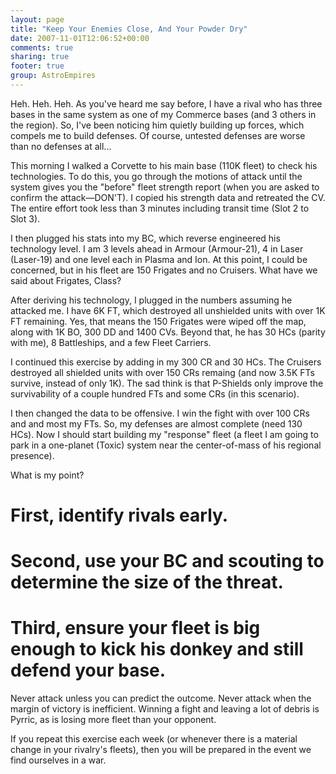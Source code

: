 ```yaml
---
layout: page
title: "Keep Your Enemies Close, And Your Powder Dry"
date: 2007-11-01T12:06:52+00:00
comments: true
sharing: true
footer: true
group: AstroEmpires
---
```


Heh. Heh. Heh. As you've heard me say before, I have a rival who has three bases in the same system as one of my Commerce bases (and 3 others in the region). So, I've been noticing him quietly building up forces, which compels me to build defenses. Of course, untested defenses are worse than no defenses at all...

This morning I walked a Corvette to his main base (110K fleet) to check his technologies. To do this, you go through the motions of attack until the system gives you the "before" fleet strength report (when you are asked to confirm the attack&mdash;DON'T). I copied his strength data and retreated the CV. The entire effort took less than 3 minutes including transit time (Slot 2 to Slot 3).

I then plugged his stats into my BC, which reverse engineered his technology level. I am 3 levels ahead in Armour (Armour-21), 4 in Laser (Laser-19) and one level each in Plasma and Ion. At this point, I could be concerned, but in his fleet are 150 Frigates and no Cruisers. What have we said about Frigates, Class?

After deriving his technology, I plugged in the numbers assuming he attacked me. I have 6K FT, which destroyed all unshielded units with over 1K FT remaining. Yes, that means the 150 Frigates were wiped off the map, along with 1K BO, 300 DD and 1400 CVs. Beyond that, he has 30 HCs (parity with me), 8 Battleships, and a few Fleet Carriers.

I continued this exercise by adding in my 300 CR and 30 HCs. The Cruisers destroyed all shielded units with over 150 CRs remaing (and now 3.5K FTs survive, instead of only 1K). The sad think is that P-Shields only improve the survivability of a couple hundred FTs and some CRs (in this scenario).

I then changed the data to be offensive. I win the fight with over 100 CRs and and most my FTs. So, my defenses are almost complete (need 130 HCs). Now I should start building my "response" fleet (a fleet I am going to park in a one-planet (Toxic) system near the center-of-mass of his regional presence).

What is my point? 
# First, identify rivals early. 
# Second, use your BC and scouting to determine the size of the threat. 
# Third, ensure your fleet is big enough to kick his donkey and still defend your base. 

Never attack unless you can predict the outcome. Never attack when the margin of victory is inefficient. Winning a fight and leaving a lot of debris is Pyrric, as is losing more fleet than your opponent.

If you repeat this exercise each week (or whenever there is a material change in your rivalry's fleets), then you will be prepared in the event we find ourselves in a war.
